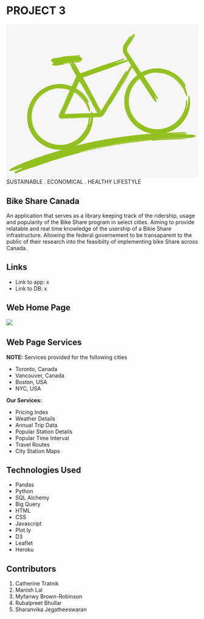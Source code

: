 # PROJECT 3
<img src="static/images/bike_rm.png">
SUSTAINABLE . ECONOMICAL . HEALTHY LIFESTYLE

## Bike Share Canada
An application that serves as a library keeping track of the ridership, usage and popularity of the Bike Share program in select cities. Aiming to provide relatable and real time knowledge of the usership of a Bikie Share infrastructure. Allowing the federal governement to be transaparent to the public of their research into the feasibilty of implementing bike Share across Canada. 

## Links
- Link to app: x
- Link to DB: x

## Web Home Page
<img src="x">

## Web Page Services
**NOTE:** Services provided for the following cities
- Toronto, Canada
- Vancouver, Canada
- Boston, USA
- NYC, USA

**Our Services:**
- Pricing Index
- Weather Details
- Annual Trip Data
- Popular Station Details
- Popular Time Interval
- Travel Routes
- City Station Maps

## Technologies Used
- Pandas
- Python
- SQL Alchemy
- Big Query
- HTML
- CSS
- Javascript
- Plot.ly
- D3
- Leaflet
- Heroku

## Contributors
1. Catherine Tratnik
2. Manish Lal
3. Myfanwy Brown-Robinson
4. Rubalpreet Bhullar
5. Sharanvika Jegatheeswaran

